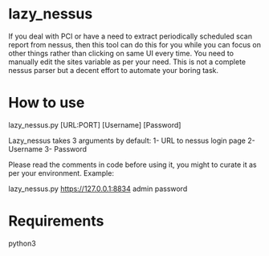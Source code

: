 # lazy_nessus
If you deal with PCI or have a need to extract periodically scheduled scan report from nessus, then this tool can do this for you while you can focus on other things rather than clicking on same UI every time. You need to manually edit the sites variable as per your need. This is not a complete nessus parser but a decent effort to automate your boring task.


# How to use
lazy_nessus.py [URL:PORT] [Username] [Password]

Lazy_nessus takes 3 arguments by default:
1- URL to nessus login page
2- Username 
3- Password 

Please read the comments in code before using it, you might to curate it as per your environment.
Example:

lazy_nessus.py https://127.0.0.1:8834 admin password

# Requirements
python3
